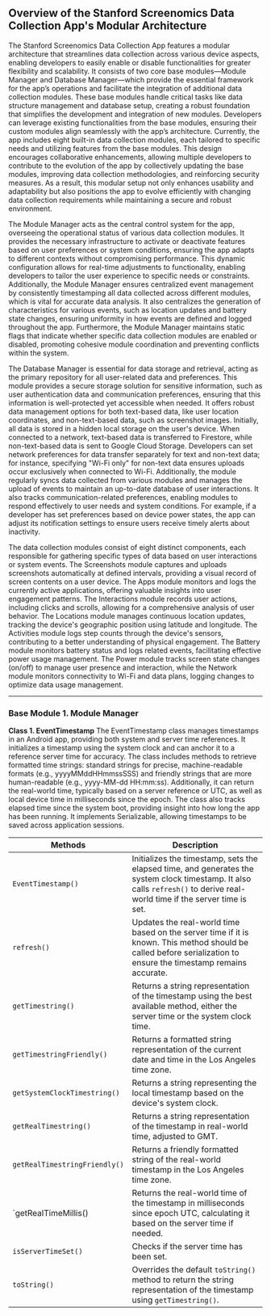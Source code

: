 ## Overview of the Stanford Screenomics Data Collection App's Modular Architecture 

The Stanford Screenomics Data Collection App features a modular architecture that streamlines data collection across various device aspects, enabling developers to easily enable or disable functionalities for greater flexibility and scalability. It consists of two core base modules—Module Manager and Database Manager—which provide the essential framework for the app’s operations and facilitate the integration of additional data collection modules. These base modules handle critical tasks like data structure management and database setup, creating a robust foundation that simplifies the development and integration of new modules. Developers can leverage existing functionalities from the base modules, ensuring their custom modules align seamlessly with the app’s architecture. Currently, the app includes eight built-in data collection modules, each tailored to specific needs and utilizing features from the base modules. This design encourages collaborative enhancements, allowing multiple developers to contribute to the evolution of the app by collectively updating the base modules, improving data collection methodologies, and reinforcing security measures. As a result, this modular setup not only enhances usability and adaptability but also positions the app to evolve efficiently with changing data collection requirements while maintaining a secure and robust environment.

The Module Manager acts as the central control system for the app, overseeing the operational status of various data collection modules. It provides the necessary infrastructure to activate or deactivate features based on user preferences or system conditions, ensuring the app adapts to different contexts without compromising performance. This dynamic configuration allows for real-time adjustments to functionality, enabling developers to tailor the user experience to specific needs or constraints. Additionally, the Module Manager ensures centralized event management by consistently timestamping all data collected across different modules, which is vital for accurate data analysis. It also centralizes the generation of characteristics for various events, such as location updates and battery state changes, ensuring uniformity in how events are defined and logged throughout the app. Furthermore, the Module Manager maintains static flags that indicate whether specific data collection modules are enabled or disabled, promoting cohesive module coordination and preventing conflicts within the system.

The Database Manager is essential for data storage and retrieval, acting as the primary repository for all user-related data and preferences. This module provides a secure storage solution for sensitive information, such as user authentication data and communication preferences, ensuring that this information is well-protected yet accessible when needed. It offers robust data management options for both text-based data, like user location coordinates, and non-text-based data, such as screenshot images. Initially, all data is stored in a hidden local storage on the user's device. When connected to a network, text-based data is transferred to Firestore, while non-text-based data is sent to Google Cloud Storage. Developers can set network preferences for data transfer separately for text and non-text data; for instance, specifying "Wi-Fi only" for non-text data ensures uploads occur exclusively when connected to Wi-Fi. Additionally, the module regularly syncs data collected from various modules and manages the upload of events to maintain an up-to-date database of user interactions. It also tracks communication-related preferences, enabling modules to respond effectively to user needs and system conditions. For example, if a developer has set preferences based on device power states, the app can adjust its notification settings to ensure users receive timely alerts about inactivity. 

The data collection modules consist of eight distinct components, each responsible for gathering specific types of data based on user interactions or system events. The Screenshots module captures and uploads screenshots automatically at defined intervals, providing a visual record of screen contents on a user device. The Apps module monitors and logs the currently active applications, offering valuable insights into user engagement patterns. The Interactions module records user actions, including clicks and scrolls, allowing for a comprehensive analysis of user behavior. The Locations module manages continuous location updates, tracking the device's geographic position using latitude and longitude. The Activities module logs step counts through the device's sensors, contributing to a better understanding of physical engagement. The Battery module monitors battery status and logs related events, facilitating effective power usage management. The Power module tracks screen state changes (on/off) to manage user presence and interaction, while the Network module monitors connectivity to Wi-Fi and data plans, logging changes to optimize data usage management.

---

### Base Module 1. Module Manager

**Class 1. EventTimestamp**
The EventTimestamp class manages timestamps in an Android app, providing both system and server time references. It initializes a timestamp using the system clock and can anchor it to a reference server time for accuracy. The class includes methods to retrieve formatted time strings: standard strings for precise, machine-readable formats (e.g., yyyyMMddHHmmssSSS) and friendly strings that are more human-readable (e.g., yyyy-MM-dd HH:mm:ss). Additionally, it can return the real-world time, typically based on a server reference or UTC, as well as local device time in milliseconds since the epoch. The class also tracks elapsed time since the system boot, providing insight into how long the app has been running. It implements Serializable, allowing timestamps to be saved across application sessions.

| Methods | Description |
|---|---|
| `EventTimestamp()` | Initializes the timestamp, sets the elapsed time, and generates the system clock timestamp. It also calls `refresh()` to derive real-world time if the server time is set. |
| `refresh()` | Updates the real-world time based on the server time if it is known. This method should be called before serialization to ensure the timestamp remains accurate. |
| `getTimestring()` | Returns a string representation of the timestamp using the best available method, either the server time or the system clock time. |
| `getTimestringFriendly()` | Returns a formatted string representation of the current date and time in the Los Angeles time zone. |
| `getSystemClockTimestring()` | Returns a string representing the local timestamp based on the device's system clock. |
| `getRealTimestring()` | Returns a string representation of the timestamp in real-world time, adjusted to GMT. |
| `getRealTimestringFriendly()` | Returns a friendly formatted string of the real-world timestamp in the Los Angeles time zone. |
| `getRealTimeMillis() | Returns the real-world time of the timestamp in milliseconds since epoch UTC, calculating it based on the server time if needed. |
| `isServerTimeSet()` | Checks if the server time has been set. |
| `toString()` | Overrides the default `toString()` method to return the string representation of the timestamp using `getTimestring()`. |











